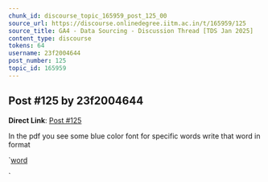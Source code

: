 ```yaml
---
chunk_id: discourse_topic_165959_post_125_00
source_url: https://discourse.onlinedegree.iitm.ac.in/t/165959/125
source_title: GA4 - Data Sourcing - Discussion Thread [TDS Jan 2025]
content_type: discourse
tokens: 64
username: 23f2004644
post_number: 125
topic_id: 165959
---
```


## Post #125 by 23f2004644

**Direct Link**: [Post #125](https://discourse.onlinedegree.iitm.ac.in/t/165959/125)

In the pdf you see some blue color font for specific words write that word in format

`[word](#)

`
